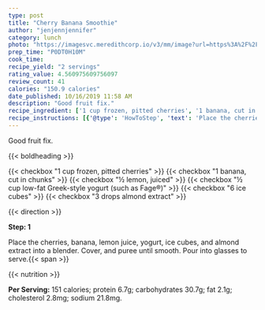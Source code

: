 ```yaml
---
type: post
title: "Cherry Banana Smoothie"
author: "jenjennjennifer"
category: lunch
photo: "https://imagesvc.meredithcorp.io/v3/mm/image?url=https%3A%2F%2Fimages.media-allrecipes.com%2Fuserphotos%2F3257160.jpg"
prep_time: "P0DT0H10M"
cook_time: 
recipe_yield: "2 servings"
rating_value: 4.560975609756097
review_count: 41
calories: "150.9 calories"
date_published: 10/16/2019 11:58 AM
description: "Good fruit fix."
recipe_ingredient: ['1 cup frozen, pitted cherries', '1 banana, cut in chunks', '½ lemon, juiced', '½ cup low-fat Greek-style yogurt (such as Fage®)', '6 ice cubes', '3 drops almond extract']
recipe_instructions: [{'@type': 'HowToStep', 'text': 'Place the cherries, banana, lemon juice, yogurt, ice cubes, and almond extract into a blender. Cover, and puree until smooth. Pour into glasses to serve.\n'}]
---
```


Good fruit fix. 

{{< boldheading >}}

{{< checkbox "1 cup frozen, pitted cherries" >}}
{{< checkbox "1  banana, cut in chunks" >}}
{{< checkbox "½  lemon, juiced" >}}
{{< checkbox "½ cup low-fat Greek-style yogurt (such as Fage®)" >}}
{{< checkbox "6  ice cubes" >}}
{{< checkbox "3 drops almond extract" >}}


{{< direction >}}

**Step: 1**

Place the cherries, banana, lemon juice, yogurt, ice cubes, and almond extract into a blender. Cover, and puree until smooth. Pour into glasses to serve.{{< span >}}

{{< nutrition >}}

**Per Serving:** 151 calories; protein 6.7g; carbohydrates 30.7g; fat 2.1g; cholesterol 2.8mg; sodium 21.8mg.